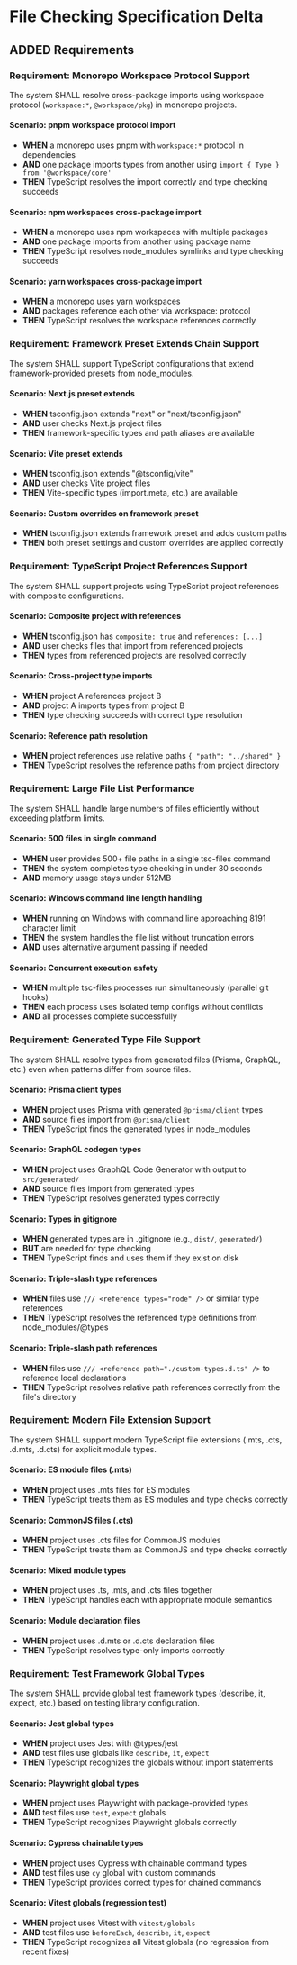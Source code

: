 # File Checking Specification Delta

## ADDED Requirements

### Requirement: Monorepo Workspace Protocol Support

The system SHALL resolve cross-package imports using workspace protocol (`workspace:*`, `@workspace/pkg`) in monorepo projects.

#### Scenario: pnpm workspace protocol import

- **WHEN** a monorepo uses pnpm with `workspace:*` protocol in dependencies
- **AND** one package imports types from another using `import { Type } from '@workspace/core'`
- **THEN** TypeScript resolves the import correctly and type checking succeeds

#### Scenario: npm workspaces cross-package import

- **WHEN** a monorepo uses npm workspaces with multiple packages
- **AND** one package imports from another using package name
- **THEN** TypeScript resolves node_modules symlinks and type checking succeeds

#### Scenario: yarn workspaces cross-package import

- **WHEN** a monorepo uses yarn workspaces
- **AND** packages reference each other via workspace: protocol
- **THEN** TypeScript resolves the workspace references correctly

### Requirement: Framework Preset Extends Chain Support

The system SHALL support TypeScript configurations that extend framework-provided presets from node_modules.

#### Scenario: Next.js preset extends

- **WHEN** tsconfig.json extends "next" or "next/tsconfig.json"
- **AND** user checks Next.js project files
- **THEN** framework-specific types and path aliases are available

#### Scenario: Vite preset extends

- **WHEN** tsconfig.json extends "@tsconfig/vite"
- **AND** user checks Vite project files
- **THEN** Vite-specific types (import.meta, etc.) are available

#### Scenario: Custom overrides on framework preset

- **WHEN** tsconfig.json extends framework preset and adds custom paths
- **THEN** both preset settings and custom overrides are applied correctly

### Requirement: TypeScript Project References Support

The system SHALL support projects using TypeScript project references with composite configurations.

#### Scenario: Composite project with references

- **WHEN** tsconfig.json has `composite: true` and `references: [...]`
- **AND** user checks files that import from referenced projects
- **THEN** types from referenced projects are resolved correctly

#### Scenario: Cross-project type imports

- **WHEN** project A references project B
- **AND** project A imports types from project B
- **THEN** type checking succeeds with correct type resolution

#### Scenario: Reference path resolution

- **WHEN** project references use relative paths `{ "path": "../shared" }`
- **THEN** TypeScript resolves the reference paths from project directory

### Requirement: Large File List Performance

The system SHALL handle large numbers of files efficiently without exceeding platform limits.

#### Scenario: 500 files in single command

- **WHEN** user provides 500+ file paths in a single tsc-files command
- **THEN** the system completes type checking in under 30 seconds
- **AND** memory usage stays under 512MB

#### Scenario: Windows command line length handling

- **WHEN** running on Windows with command line approaching 8191 character limit
- **THEN** the system handles the file list without truncation errors
- **AND** uses alternative argument passing if needed

#### Scenario: Concurrent execution safety

- **WHEN** multiple tsc-files processes run simultaneously (parallel git hooks)
- **THEN** each process uses isolated temp configs without conflicts
- **AND** all processes complete successfully

### Requirement: Generated Type File Support

The system SHALL resolve types from generated files (Prisma, GraphQL, etc.) even when patterns differ from source files.

#### Scenario: Prisma client types

- **WHEN** project uses Prisma with generated `@prisma/client` types
- **AND** source files import from `@prisma/client`
- **THEN** TypeScript finds the generated types in node_modules

#### Scenario: GraphQL codegen types

- **WHEN** project uses GraphQL Code Generator with output to `src/generated/`
- **AND** source files import from generated types
- **THEN** TypeScript resolves generated types correctly

#### Scenario: Types in gitignore

- **WHEN** generated types are in .gitignore (e.g., `dist/`, `generated/`)
- **BUT** are needed for type checking
- **THEN** TypeScript finds and uses them if they exist on disk

#### Scenario: Triple-slash type references

- **WHEN** files use `/// <reference types="node" />` or similar type references
- **THEN** TypeScript resolves the referenced type definitions from node_modules/@types

#### Scenario: Triple-slash path references

- **WHEN** files use `/// <reference path="./custom-types.d.ts" />` to reference local declarations
- **THEN** TypeScript resolves relative path references correctly from the file's directory

### Requirement: Modern File Extension Support

The system SHALL support modern TypeScript file extensions (.mts, .cts, .d.mts, .d.cts) for explicit module types.

#### Scenario: ES module files (.mts)

- **WHEN** project uses .mts files for ES modules
- **THEN** TypeScript treats them as ES modules and type checks correctly

#### Scenario: CommonJS files (.cts)

- **WHEN** project uses .cts files for CommonJS modules
- **THEN** TypeScript treats them as CommonJS and type checks correctly

#### Scenario: Mixed module types

- **WHEN** project uses .ts, .mts, and .cts files together
- **THEN** TypeScript handles each with appropriate module semantics

#### Scenario: Module declaration files

- **WHEN** project uses .d.mts or .d.cts declaration files
- **THEN** TypeScript resolves type-only imports correctly

### Requirement: Test Framework Global Types

The system SHALL provide global test framework types (describe, it, expect, etc.) based on testing library configuration.

#### Scenario: Jest global types

- **WHEN** project uses Jest with @types/jest
- **AND** test files use globals like `describe`, `it`, `expect`
- **THEN** TypeScript recognizes the globals without import statements

#### Scenario: Playwright global types

- **WHEN** project uses Playwright with package-provided types
- **AND** test files use `test`, `expect` globals
- **THEN** TypeScript recognizes Playwright globals correctly

#### Scenario: Cypress chainable types

- **WHEN** project uses Cypress with chainable command types
- **AND** test files use `cy` global with custom commands
- **THEN** TypeScript provides correct types for chained commands

#### Scenario: Vitest globals (regression test)

- **WHEN** project uses Vitest with `vitest/globals`
- **AND** test files use `beforeEach`, `describe`, `it`, `expect`
- **THEN** TypeScript recognizes all Vitest globals (no regression from recent fixes)
